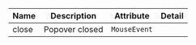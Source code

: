 | Name       | Description                   | Attribute        | Detail |
|------------|-------------------------------|------------------|--------|
|<div className="Api__Table"> <div>close</div> <div className="Api__Table Docs__Tags"></div></div>| Popover closed | `MouseEvent`
